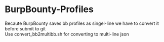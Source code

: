 # BurpBounty-Profiles
Becaute BurpBounty saves bb profiles as singel-line we have to convert it before submit to git</br>
Use convert_bb2multibb.sh for converting to multi-line json 
